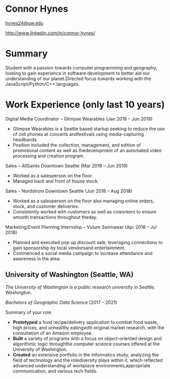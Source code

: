# Connor Hynes

hynes24@uw.edu

http://www.linkedin.com/in/connor-hynes/
# Summary

Student with a passion towards computer programming and geography, looking to gain experience in software development to better aid our understanding of our planet.Directed focus towards working with the JavaScript/Python/C++ languages.

# Work Experience (only last 10 years)

Digital Media Coordinator – Glimpse Wearables (Jan 2019 – Jun 2019)
- Glimpse Wearables is a Seattle based startup seeking to reduce the use of cell phones at concerts andfestivals using media-capturing headbands.
- Position included the collection, management, and edition of promotional content as well as thedevelopment of an automated video processing and creation program.

Sales – AllSaints Downtown Seattle (Mar 2019 – Jun 2019)
- Worked as a salesperson on the floor.
- Managed back and front of house stock.

Sales – Nordstrom Downtown Seattle (Jun 2018 – Aug 2018)
- Worked as a salesperson on the floor also managing online orders, stock, and customer deliveries.
- Consistently worked with customers as well as coworkers to ensure smooth transactions throughout theday.

Marketing/Event Planning Internship – Vulure Swimwear (Apr 2018 – Jul 2018)
- Planned and executed pop up discount sale, leveraging connections to gain sponsorship by local vendorsand entertainment.
- Commenced a social media campaign to increase attendance and awareness in the area.

## University of Washington (Seattle, WA)

*The University of Washington is a public research university in Seattle, Washington.*

*Bachelors of Geographic Data Science* (2017 - 2021)

Summary of your role

- **Prototyped** a food recipe/delivery application to combat food waste, high prices, and unhealthy eatingwith original market research, with the consultation of an Amazon employee.
- **Built** a variety of programs with a focus on object-oriented design and algorithmic logic throughthe computer science courses offered at the University of Washington.
- **Created** an extensive portfolio in the Informatics study, analyzing the field of technology and the rolediversity plays within it, which reflected advanced understanding of workplace environments,appropriate communication, and various tech fields.


[University of Washington]: https://www.washington.edu/
